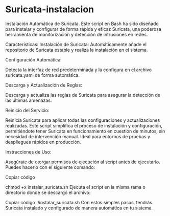 # Suricata-instalacion
Instalación Automática de Suricata.
Este script en Bash ha sido diseñado para instalar y configurar de forma rápida y eficaz Suricata, una poderosa herramienta de monitorización y detección de intrusiones en redes.

Características:
Instalación de Suricata:
Automáticamente añade el repositorio de Suricata estable y realiza la instalación en el sistema.

Configuración Automática:

Detecta la interfaz de red predeterminada y la configura en el archivo suricata.yaml de forma automática.

Descarga y Actualización de Reglas: 

Descarga y actualiza las reglas de Suricata para asegurar la detección de las últimas amenazas.

Reinicio del Servicio:

Reinicia Suricata para aplicar todas las configuraciones y actualizaciones realizadas.
Este script simplifica el proceso de instalación y configuración, permitiéndote tener Suricata en funcionamiento en cuestión de minutos, sin necesidad de intervención manual. Ideal para entornos de pruebas y despliegues rápidos en producción.

Instrucciones de Uso:

Asegúrate de otorgar permisos de ejecución al script antes de ejecutarlo. Puedes hacerlo con el siguiente comando:


Copiar código


chmod +x instalar_suricata.sh
Ejecuta el script en la misma rama o directorio donde se descargó el archivo:


Copiar código
./instalar_suricata.sh
Con estos simples pasos, tendrás Suricata instalado y configurado de manera automática en tu sistema.
